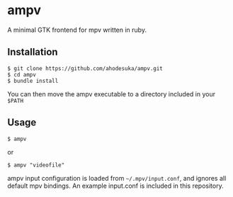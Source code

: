 # ampv

A minimal GTK frontend for mpv written in ruby.

## Installation

    $ git clone https://github.com/ahodesuka/ampv.git
    $ cd ampv
    $ bundle install

You can then move the ampv executable to a directory included in your `$PATH`

## Usage

    $ ampv

or

    $ ampv "videofile"

ampv input configuration is loaded from `~/.mpv/input.conf`, and ignores all default mpv bindings.
An example input.conf is included in this repository.

